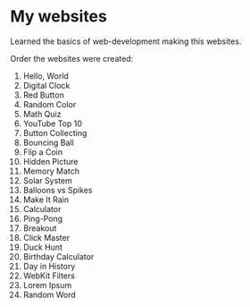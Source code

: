 # My websites

Learned the basics of web-development making this websites.

Order the websites were created:

1. Hello, World
2. Digital Clock
3. Red Button
4. Random Color
5. Math Quiz
6. YouTube Top 10
7. Button Collecting
8. Bouncing Ball
9. Flip a Coin
10. Hidden Picture
11. Memory Match
12. Solar System
13. Balloons vs Spikes
14. Make It Rain
15. Calculator
16. Ping-Pong
17. Breakout
18. Click Master
19. Duck Hunt
20. Birthday Calculator
21. Day in History
22. WebKit Filters
23. Lorem Ipsum
24. Random Word
